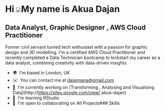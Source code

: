 Hi ![](https://user-images.githubusercontent.com/18350557/176309783-0785949b-9127-417c-8b55-ab5a4333674e.gif)My name is Akua Dajan
==================================================================================================================================

Data Analyst, Graphic Designer , AWS Cloud Practitioner
-------------------------------------------------------

Former civil servant turned tech enthusiast with a passion for graphic design and 3D modelling. I'm a certified AWS Cloud Practitioner and recently completed a Data Technician bootcamp to kickstart my career as a data analyst, combining creativity with data-driven insights.

*   🌍  I'm based in London, UK
*   ✉️  You can contact me at [dajannana@gmail.com](mailto:dajannana@gmail.com)
*   🚀  I'm currently working on [Transforming , Analysing and Visualising Data](http://https://sites.google.com/view/ akua-dajan)
*   🧠  I'm learning RStudio
*   🤝  I'm open to collaborating on All Projects### Skills 
